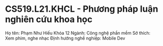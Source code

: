 # CS519.L21.KHCL - Phương pháp luận nghiên cứu khoa học

Họ tên: Phạm Như Hiếu 
Khóa 12
Ngành: Công nghệ phần mềm
Sở thích: Xem phim, nghe nhạc
Định hướng nghề nghiệp: Mobile Dev
